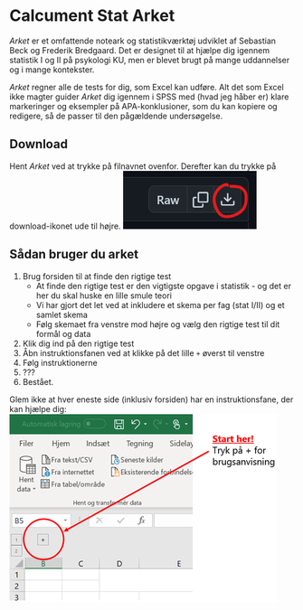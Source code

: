 # Calcument Stat Arket
_Arket_ er et omfattende noteark og statistikværktøj udviklet af Sebastian Beck og Frederik Bredgaard. Det er designet til at hjælpe dig igennem statistik I og II på psykologi KU, men er blevet brugt på mange uddannelser og i mange kontekster.

_Arket_ regner alle de tests for dig, som Excel kan udføre. Alt det som Excel ikke magter guider _Arket_ dig igennem i SPSS med (hvad jeg håber er) klare markeringer og eksempler på APA-konklusioner, som du kan kopiere og redigere, så de passer til den pågældende undersøgelse.

## Download
Hent _Arket_ ved at trykke på filnavnet ovenfor. Derefter kan du trykke på download-ikonet ude til højre. ![Download-knap](download-knap.png)

## Sådan bruger du arket
1. Brug forsiden til at finde den rigtige test
    - At finde den rigtige test er den vigtigste opgave i statistik - og det er her du skal huske en lille smule teori
    - Vi har gjort det let ved at inkludere et skema per fag (stat I/II) og et samlet skema
    - Følg skemaet fra venstre mod højre og vælg den rigtige test til dit formål og data
2. Klik dig ind på den rigtige test
3. Åbn instruktionsfanen ved at klikke på det lille `+` øverst til venstre
4. Følg instruktionerne
5. ???
6. Bestået.

Glem ikke at hver eneste side (inklusiv forsiden) har en instruktionsfane, der kan hjælpe dig: ![Instruktionsfane](Instruktionsfane.png)
